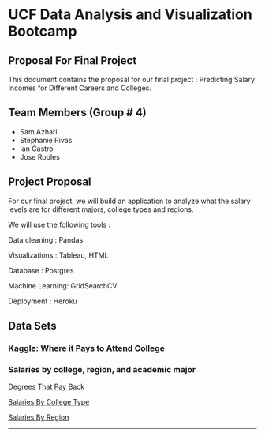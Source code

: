 # UCF Data Analysis and Visualization Bootcamp 

## Proposal For Final Project 

This document contains the proposal for our final project : Predicting Salary Incomes for Different Careers and Colleges.


## Team Members (Group # 4) 
* Sam Azhari
* Stephanie Rivas
* Ian Castro
* Jose Robles


## Project Proposal

For our final project, we will build an application to analyze what the salary levels are for different majors, college types and regions. 

We will use the following tools : 

Data cleaning : Pandas

Visualizations : Tableau, HTML

Database : Postgres

Machine Learning: GridSearchCV

Deployment : Heroku


## Data Sets

### [Kaggle: Where it Pays to Attend College](https://www.kaggle.com/wsj/college-salaries)
### Salaries by college, region, and academic major

[Degrees That Pay Back](https://www.kaggle.com/wsj/college-salaries?select=degrees-that-pay-back.csv)

[Salaries By College Type](https://www.kaggle.com/wsj/college-salaries?select=salaries-by-college-type.csv)

[Salaries By Region](https://www.kaggle.com/wsj/college-salaries?select=salaries-by-region.csv)


---


